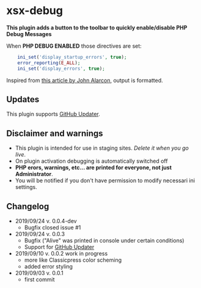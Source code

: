 # xsx-debug
**This plugin adds a button to the toolbar to quickly enable/disable PHP Debug Messages**

When **PHP DEBUG ENABLED** those directives are set:
```php
	ini_set('display_startup_errors', true);
	error_reporting(E_ALL);
	ini_set('display_errors', true);
```

Inspired from [this article by John Alarcon](https://codepotent.com/improved-php-error-reporting-in-classicpress/), output is formatted.

## Updates
This plugin supports [GitHub Updater](https://github.com/afragen/github-updater).

## Disclaimer and warnings
- This plugin is intended for use in staging sites. *Delete it when you go live*.
- On plugin activation debugging is automatically switched off
- **PHP erors, warnings, etc... are printed for everyone, not just Administrator**.
- You will be notified if you don't have permission to modify necessari ini settings.

## Changelog
* 2019/09/24 v. 0.0.4-dev
  * Bugfix closed issue #1
* 2019/09/24 v. 0.0.3
  * Bugfix ("Alive" was printed in console under certain conditions)
  * Support for [GitHub Updater](https://github.com/afragen/github-updater)
* 2019/09/10 v. 0.0.2 work in progress
  * more like Classicpress color scheming
  * added error styling
* 2019/09/03 v. 0.0.1
  * first commit
